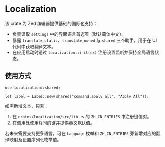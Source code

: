 # Localization

该 crate 为 Zed 编辑器提供基础的国际化支持：

- 负责读取 `settings` 中的界面语言首选项（默认简体中文）。
- 暴露 `translate_static`、`translate_owned` 与 `shared` 三个助手，用于在 UI 代码中获取翻译文本。
- 在应用启动时通过 `localization::init(cx)` 注册设置监听并保持全局语言状态。

## 使用方式

```
use localization::shared;

let label = Label::new(shared("command.apply_all", "Apply All"));
```

如需新增文本，只需：

1. 在 `crates/localization/src/lib.rs` 的 `ZH_CN_ENTRIES` 中注册键值对。
2. 在调用处使用相同的键并提供英文默认值。

若未来需要支持更多语言，可在 `Language` 枚举和 `ZH_CN_ENTRIES` 旁新增对应的翻译映射及设置序列化枚举值。
